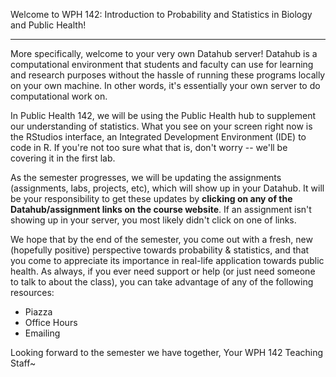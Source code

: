 Welcome to WPH 142: Introduction to Probability and Statistics in Biology and Public Health!

<hr>

More specifically, welcome to your very own Datahub server! Datahub is a computational 
environment that students and faculty can use for learning and research purposes without 
the hassle of running these programs locally on your own machine. In other words, it's 
essentially your own server to do computational work on.

In Public Health 142, we will be using the Public Health hub to supplement our 
understanding of statistics. What you see on your screen right now is the 
RStudios interface, an Integrated Development Environment (IDE) to code in R. If you're
not too sure what that is, don't worry -- we'll be covering it in the first lab.

As the semester progresses, we will be updating the assignments (assignments, labs, projects, 
etc), which will show up in your Datahub. It will be your responsibility to get these updates by 
**clicking on any of the Datahub/assignment links on the course website**. If an assignment isn't 
showing up in your server, you most likely didn't click on one of links.

We hope that by the end of the semester, you come out with a fresh, new (hopefully positive) perspective 
towards probability & statistics, and that you come to appreciate its importance in real-life application 
towards public health. As always, if you ever need support or help (or just need someone to talk to about 
the class), you can take advantage of any of the following resources:
- Piazza
- Office Hours
- Emailing <staff email>

Looking forward to the semester we have together,
Your WPH 142 Teaching Staff~